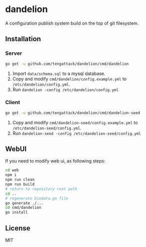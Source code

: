 # dandelion

A configuration publish system build on the top of git filesystem.

## Installation

### Server

```sh
go get -u github.com/tengattack/dandelion/cmd/dandelion
```

1. Import `data/schema.sql` to a mysql database.
2. Copy and modify `cmd/dandelion/config.example.yml` to `/etc/dandelion/config.yml`.
3. Run `dandelion -config /etc/dandelion/config.yml`

### Client

```sh
go get -u github.com/tengattack/dandelion/cmd/dandelion-seed
```

1. Copy and modify `cmd/dandelion-seed/config.example.yml` to `/etc/dandelion-seed/config.yml`.
2. Run `dandelion-seed -config /etc/dandelion-seed/config.yml`

## WebUI

If you need to modify web ui, as following steps:

```sh
cd web
npm i
npm run clean
npm run build
# return to repository root path
cd ..
# regenerate bindata.go file
go generate ./...
cd cmd/dandelion
go install
```

## License

MIT
